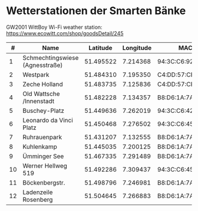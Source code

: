 # Wetterstationen der Smarten Bänke
GW2001 WittBoy Wi-Fi weather station: https://www.ecowitt.com/shop/goodsDetail/245

|#     | Name                            	| Latitude           	| Longitude          	| MAC                	|
|----- |---------------------------------	|--------------------	|--------------------	|-------------------	|
|1     | Schmechtingswiese (Agnesstraße) 	| 51.495522          	| 7.214368          	| 94:3C:C6:92:6A:C7 	|
|2     | Westpark                        	| 51.484310         	| 7.195350          	| C4:DD:57:CF:66:AB 	|
|3     | Zeche Holland                   	| 51.483735         	| 7.125836          	| C4:DD:57:CF:67:0B 	|
|4     | Old Wattsche /Innenstadt        	| 51.482228         	| 7.134357          	| B8:D6:1A:7A:CE:0B 	|
|5     | Buschey-Platz                   	| 51.449636         	| 7.262019          	| 94:3C:C6:42:65:D3 	|
|6     | Leonardo da Vinci Platz         	| 51.450468         	| 7.276502          	| 94:3C:C6:45:20:1F 	|
|7     | Ruhrauenpark                    	| 51.431207         	| 7.132555          	| B8:D6:1A:7A:CD:AB 	|
|8     | Kuhlenkamp                      	| 51.445035         	| 7.200125          	| B8:D6:1A:7A:D0:93 	|
|9     | Ümminger See                    	| 51.467335         	| 7.291489          	| B8:D6:1A:7A:D1:23 	|
|10    | Werner Hellweg 519              	| 51.492286         	| 7.309437          	| 94:3C:C6:45:1B:FB 	|
|11    | Böckenbergstr.                  	| 51.498796         	| 7.246981          	| B8:D6:1A:7A:CC:C7 	|
|12    | Ladenzeile Rosenberg            	| 51.504645         	| 7.266883          	| B8:D6:1A:7A:CD:A3 	|